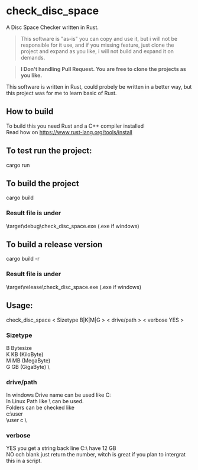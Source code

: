# check_disc_space
A Disc Space Checker written in Rust.

> This software is "as-is" you can copy and use it, but i will not be responsible for it use,
> and if you missing feature, just clone the project and expand as you like, i will not
> build and expand it on demands. 

> **I Don't handling Pull Request. You are free to clone the projects as you like.**

This software is written in Rust, could probely be
written in a better way, but this project was for
me to learn basic of Rust.

## How to build
To build this you need Rust and a C++ compiler installed \
Read how on https://www.rust-lang.org/tools/install

## To test run the project:
cargo run

## To build the project
cargo build

### Result file is under
\target\debug\check_disc_space.exe (.exe if windows)

## To build a release version
cargo build -r

### Result file is under
\target\release\check_disc_space.exe (.exe if windows)

## Usage:
check_disc_space < Sizetype B|K|M|G > < drive/path > < verbose YES >

### Sizetype
B Bytesize \
K KB (KiloByte) \
M MB (MegaByte) \
G GB (GigaByte) \

### drive/path
In windows Drive name can be used like C: \
In Linux Path like \ can be used. \
Folders can be checked like \
c:\user  <Windows> \
\user    <Linux>c \

### verbose
YES you get a string back line C:\ have 12 GB \
NO och blank just return the number, witch is great if 
you plan to intergrat this in a script.





